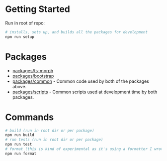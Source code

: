 # Getting Started

Run in root of repo:

```bash
# installs, sets up, and builds all the packages for development
npm run setup
```

# Packages

- [packages/ts-morph](packages/ts-morph)
- [packages/bootstrap](packages/bootstrap)
- [packages/common](packages/common) - Common code used by both of the packages above.
- [packages/scripts](packages/scripts) - Common scripts used at development time by both packages.

# Commands

```bash
# build (run in root dir or per package)
npm run build
# run tests (run in root dir or per package)
npm run test
# format (this is kind of experimental as it's using a formatter I wrote... let me know if it does anything strange)
npm run format
```
